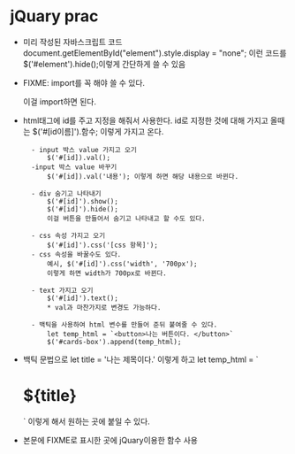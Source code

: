 # jQuary prac

- 미리 작성된 자바스크립트 코드
    document.getElementById("element").style.display = "none";
    이런 코드를
    $('#element').hide();이렇게 간단하게 쓸 수 있음

- FIXME: import를 꼭 해야 쓸 수 있다.
    <script src="https://ajax.googleapis.com/ajax/libs/jquery/3.5.1/jquery.min.js"></script>
    이걸 import하면 된다.

- html태그에 id를 주고 지정을 해줘서 사용한다.
    id로 지정한 것에 대해 가지고 올때는
    $('#[id이름]').함수; 
    이렇게 가지고 온다.

        - input 박스 value 가지고 오기
            $('#[id]).val();
        -input 박스 value 바꾸기
            $('#[id]).val('내용'); 이렇게 하면 해당 내용으로 바뀐다.

        - div 숨기고 나타내기
            $('#[id]').show();
            $('#[id]').hide();
            이걸 버튼을 만들어서 숨기고 나타내고 할 수도 있다.

        - css 속성 가지고 오기
            $('#[id]').css('[css 항목]');
        - css 속성을 바꿀수도 있다.
            예시, $('#[id]').css('width', '700px');
            이렇게 하면 width가 700px로 바뀐다.

        - text 가지고 오기
            $('#[id]').text();
            * val과 마찬가지로 변경도 가능하다.

        - 백틱을 사용하여 html 변수를 만들어 준뒤 붙여줄 수 있다.
            let temp_html = `<button>나는 버튼이다. </button>`
            $('#cards-box').append(temp_html);

- 백틱 문법으로
    let title = '나는 제목이다.'
    이렇게 하고
    let temp_html = `
    <div>
        <h1>${title}</h1>
    </div>
    `
    이렇게 해서 원하는 곳에 붙일 수 있다.

- 본문에 FIXME로 표시한 곳에 jQuary이용한 함수 사용
